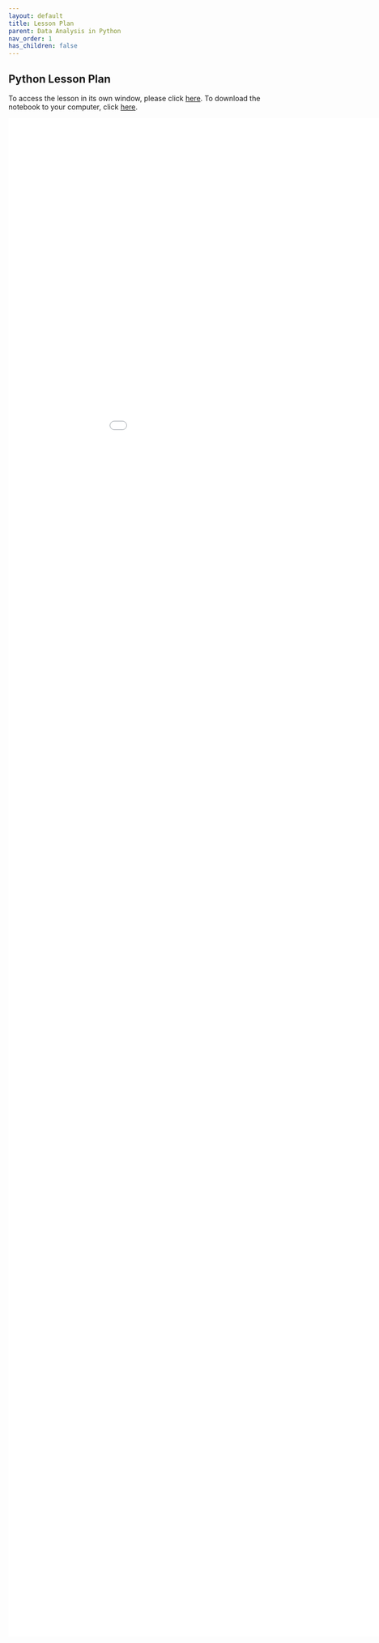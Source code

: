 ```yaml
---
layout: default
title: Lesson Plan
parent: Data Analysis in Python
nav_order: 1
has_children: false
---
```



## Python Lesson Plan

To access the lesson in its own window, please click [here](Python_Data_Science.html). To download the notebook to your computer, click [here](Python_Data_Science.ipynb). 

<iframe src="Python_Data_Science.html" style="width: 1000px; height: 3000px;" frameBorder="0"></iframe>
